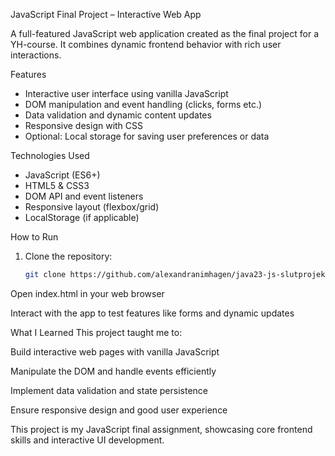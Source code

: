 JavaScript Final Project – Interactive Web App

A full-featured JavaScript web application created as the final project for a YH-course. It combines dynamic frontend behavior with rich user interactions.

Features

- Interactive user interface using vanilla JavaScript  
- DOM manipulation and event handling (clicks, forms etc.)  
- Data validation and dynamic content updates  
- Responsive design with CSS  
- Optional: Local storage for saving user preferences or data

Technologies Used

- JavaScript (ES6+)  
- HTML5 & CSS3  
- DOM API and event listeners  
- Responsive layout (flexbox/grid)
- LocalStorage (if applicable)

How to Run

1. Clone the repository:
   ```bash
   git clone https://github.com/alexandranimhagen/java23-js-slutprojekt-alexandra-nimhagen.git
Open index.html in your web browser

Interact with the app to test features like forms and dynamic updates

What I Learned
This project taught me to:

Build interactive web pages with vanilla JavaScript

Manipulate the DOM and handle events efficiently

Implement data validation and state persistence

Ensure responsive design and good user experience

This project is my JavaScript final assignment, showcasing core frontend skills and interactive UI development.

